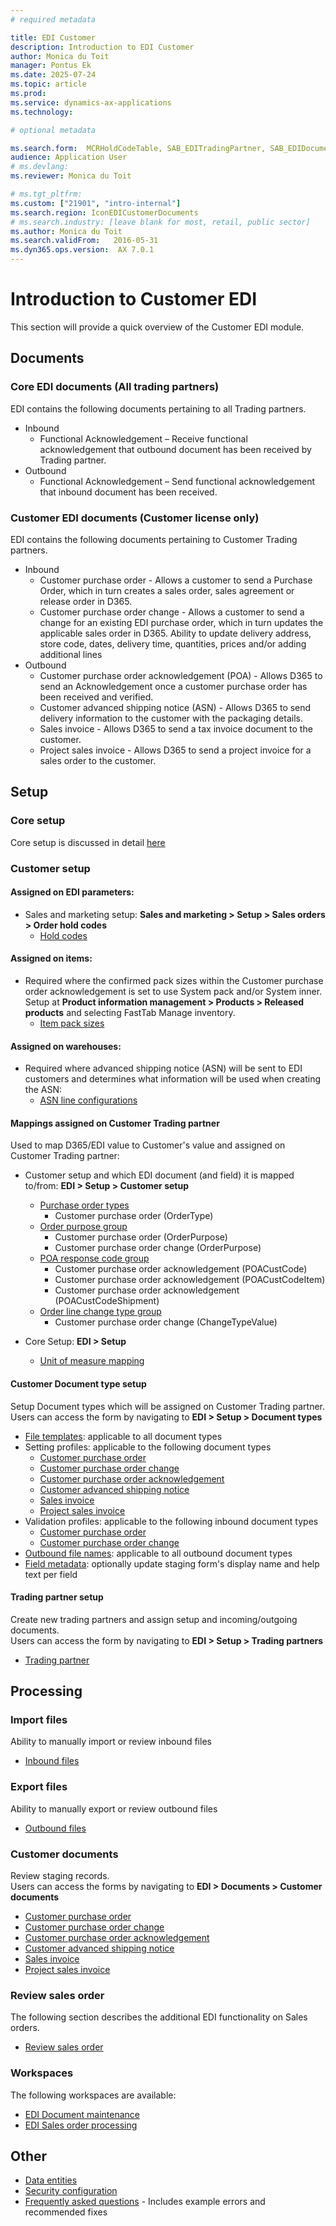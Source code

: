 ```yaml
---
# required metadata

title: EDI Customer
description: Introduction to EDI Customer
author: Monica du Toit
manager: Pontus Ek
ms.date: 2025-07-24
ms.topic: article
ms.prod: 
ms.service: dynamics-ax-applications
ms.technology: 

# optional metadata

ms.search.form:  MCRHoldCodeTable, SAB_EDITradingPartner, SAB_EDIDocumentTypeTable, EcoResProductDetailsExtendedGrid
audience: Application User
# ms.devlang: 
ms.reviewer: Monica du Toit

# ms.tgt_pltfrm: 
ms.custom: ["21901", "intro-internal"]
ms.search.region: IconEDICustomerDocuments
# ms.search.industry: [leave blank for most, retail, public sector]
ms.author: Monica du Toit
ms.search.validFrom:   2016-05-31
ms.dyn365.ops.version:  AX 7.0.1
---
```


# Introduction to Customer EDI
This section will provide a quick overview of the Customer EDI module.

## Documents
### Core EDI documents (All trading partners)

EDI contains the following documents pertaining to all Trading partners.
- Inbound
	- Functional Acknowledgement – Receive functional acknowledgement that outbound document has been received by Trading partner.
- Outbound
	- Functional Acknowledgement – Send functional acknowledgement that inbound document has been received.

### Customer EDI documents (Customer license only)

EDI contains the following documents pertaining to Customer Trading partners.
- Inbound
	- Customer purchase order - Allows a customer to send a Purchase Order, which in turn creates a sales order, sales agreement or release order in D365.
	- Customer purchase order change - Allows a customer to send a change for an existing EDI purchase order, which in turn updates the applicable sales order in D365. Ability to update delivery address, store code, dates, delivery time, quantities, prices and/or adding additional lines
- Outbound
	- Customer purchase order acknowledgement (POA) - Allows D365 to send an Acknowledgement once a customer purchase order has been received and verified.
	- Customer advanced shipping notice (ASN) - Allows D365 to send delivery information to the customer with the packaging details.
	- Sales invoice - Allows D365 to send a tax invoice document to the customer.
 	- Project sales invoice - Allows D365 to send a project invoice for a sales order to the customer. 

## Setup
### Core setup
Core setup is discussed in detail [here](../../CORE/Introduction/Introduction.md#setup)

### Customer setup

#### Assigned on EDI parameters:
- Sales and marketing setup: **Sales and marketing > Setup > Sales orders > Order hold codes**<br>
	- [Hold codes](../SETUP/CUSTOMER-SETUP/Hold-codes.md)

#### Assigned on items:
- Required where the confirmed pack sizes within the Customer purchase order acknowledgement is set to use System pack and/or System inner. Setup at **Product information management > Products > Released products** and selecting FastTab Manage inventory.
	- [Item pack sizes](../../CORE/Setup/Item-pack-sizes.md)

#### Assigned on warehouses:
- Required where advanced shipping notice (ASN) will be sent to EDI customers and determines what information will be used when creating the ASN: 
	- [ASN line configurations](../SETUP/Warehouses.md#asn-line-configurations) 

#### Mappings assigned on Customer Trading partner
Used to map D365/EDI value to Customer's value and assigned on Customer Trading partner: <br>

- Customer setup and which EDI document (and field) it is mapped to/from: **EDI > Setup > Customer setup** <br>
	- [Purchase order types](../SETUP/CUSTOMER-SETUP/Purchase-order-types.md)
		- Customer purchase order (OrderType)
	- [Order purpose group](../SETUP/CUSTOMER-SETUP/Order-purpose-group.md)
		- Customer purchase order (OrderPurpose)
		- Customer purchase order change (OrderPurpose)
	- [POA response code group](../SETUP/CUSTOMER-SETUP/POA-response-code-group.md)
		- Customer purchase order acknowledgement (POACustCode) 
		- Customer purchase order acknowledgement (POACustCodeItem)
		- Customer purchase order acknowledgement (POACustCodeShipment)
	- [Order line change type group](../SETUP/CUSTOMER-SETUP/Order-line-change-type-group.md)
		- Customer purchase order change (ChangeTypeValue)

- Core Setup: **EDI > Setup** <br>
	- [Unit of measure mapping](../../CORE/Setup/UOM-mapping.md)

#### Customer Document type setup
Setup Document types which will be assigned on Customer Trading partner. <br>
Users can access the form by navigating to **EDI > Setup > Document types**

- [File templates](../../CORE/Setup/DocumentTypes/File-templates.md): applicable to all document types
- Setting profiles: applicable to the following document types
    - [Customer purchase order](../SETUP/SETTING-PROFILES/Customer-purchase-order.md)
    - [Customer purchase order change](../SETUP/SETTING-PROFILES/Customer-purchase-order-change.md)
    - [Customer purchase order acknowledgement](../SETUP/SETTING-PROFILES/Customer-purchase-order-acknowledgement.md)
    - [Customer advanced shipping notice](../SETUP/SETTING-PROFILES/Customer-advanced-shipping-notice.md)
    - [Sales invoice](../SETUP/SETTING-PROFILES/Sales-invoice.md)
    - [Project sales invoice](../SETUP/SETTING-PROFILES/Project-sales-invoice.md)
- Validation profiles: applicable to the following inbound document types
    - [Customer purchase order](../SETUP/VALIDATION-PROFILES/Customer-purchase-order.md)
    - [Customer purchase order change](../SETUP/VALIDATION-PROFILES/Customer-purchase-order-change.md)
- [Outbound file names](../../CORE/Setup/DocumentTypes/Outbound-filenames.md): applicable to all outbound document types
- [Field metadata](../../CORE/Setup/DocumentTypes/Field-metadata.md): optionally update staging form's display name and help text per field

#### Trading partner setup
Create new trading partners and assign setup and incoming/outgoing documents. <br>
Users can access the form by navigating to **EDI > Setup > Trading partners**
- [Trading partner](../SETUP/Trading-partner.md)

## Processing

### Import files
Ability to manually import or review inbound files
- [Inbound files](../../CORE/Managing-files/Inbound-files.md)

### Export files
Ability to manually export or review outbound files
- [Outbound files](../../CORE/Managing-files/Outbound-files.md)

### Customer documents
Review staging records. <br>
Users can access the forms by navigating to **EDI > Documents > Customer documents**
- [Customer purchase order](../DOCUMENTS/Customer-purchase-order.md)
- [Customer purchase order change](../DOCUMENTS/Customer-purchase-order-change.md)
- [Customer purchase order acknowledgement](../DOCUMENTS/Customer-purchase-order-acknowledgement.md)
- [Customer advanced shipping notice](../DOCUMENTS/Customer-advanced-shipping-notice.md)
- [Sales invoice](../DOCUMENTS/Sales-invoice.md)
- [Project sales invoice](../DOCUMENTS/Project-sales-invoice.md)

### Review sales order
The following section describes the additional EDI functionality on Sales orders.
- [Review sales order](../DOCUMENTS/Review-sales-order.md)

### Workspaces
The following workspaces are available:
- [EDI Document maintenance](../../CORE/Workspaces/EDI-Document-maintenance-workspace.md)
- [EDI Sales order processing](../WORKSPACES/EDI-Sales-order-processing.md)

## Other
- [Data entities](../OTHER/Data-entities.md)
- [Security configuration](../OTHER/Security-configuration.md)
- [Frequently asked questions](FAQ.md) - Includes example errors and recommended fixes
